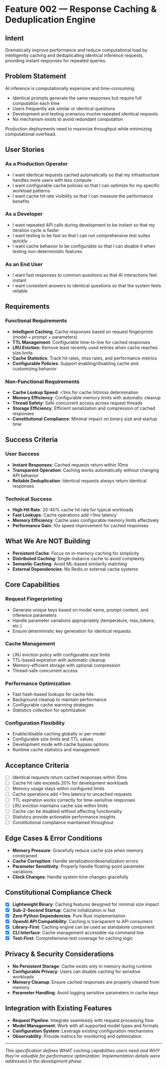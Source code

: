 # Feature 002 — Response Caching & Deduplication Engine

## Intent
Dramatically improve performance and reduce computational load by intelligently caching and deduplicating identical inference requests, providing instant responses for repeated queries.

## Problem Statement
AI inference is computationally expensive and time-consuming:
- Identical prompts generate the same responses but require full computation each time
- Users frequently ask similar or identical questions
- Development and testing scenarios involve repeated identical requests
- No mechanism exists to avoid redundant computation

Production deployments need to maximize throughput while minimizing computational overhead.

## User Stories

### As a Production Operator
- I want identical requests cached automatically so that my infrastructure handles more users with less compute
- I want configurable cache policies so that I can optimize for my specific workload patterns
- I want cache hit rate visibility so that I can measure the performance benefits

### As a Developer
- I want repeated API calls during development to be instant so that my iteration cycle is faster
- I want testing to be fast so that I can run comprehensive test suites quickly
- I want cache behavior to be configurable so that I can disable it when testing non-deterministic features

### As an End User
- I want fast responses to common questions so that AI interactions feel instant
- I want consistent answers to identical questions so that the system feels reliable

## Requirements

### Functional Requirements
- **Intelligent Caching**: Cache responses based on request fingerprints (model + prompt + parameters)
- **TTL Management**: Configurable time-to-live for cached responses
- **LRU Eviction**: Remove least recently used entries when cache reaches size limits
- **Cache Statistics**: Track hit rates, miss rates, and performance metrics
- **Configurable Policies**: Support enabling/disabling cache and customizing behavior

### Non-Functional Requirements
- **Cache Lookup Speed**: <1ms for cache hit/miss determination
- **Memory Efficiency**: Configurable memory limits with automatic cleanup
- **Thread Safety**: Safe concurrent access across request threads
- **Storage Efficiency**: Efficient serialization and compression of cached responses
- **Constitutional Compliance**: Minimal impact on binary size and startup time

## Success Criteria

### User Success
- **Instant Responses**: Cached requests return within 10ms
- **Transparent Operation**: Caching works automatically without changing API behavior
- **Reliable Deduplication**: Identical requests always return identical responses

### Technical Success
- **High Hit Rate**: 20-40% cache hit rate for typical workloads
- **Fast Lookups**: Cache operations add <1ms latency
- **Memory Efficiency**: Cache uses configurable memory limits effectively
- **Performance Gain**: 10x speed improvement for cached responses

## What We Are NOT Building
- **Persistent Cache**: Focus on in-memory caching for simplicity
- **Distributed Caching**: Single-instance cache to avoid complexity
- **Semantic Caching**: Avoid ML-based similarity matching
- **External Dependencies**: No Redis or external cache systems

## Core Capabilities

### Request Fingerprinting
- Generate unique keys based on model name, prompt content, and inference parameters
- Handle parameter variations appropriately (temperature, max_tokens, etc.)
- Ensure deterministic key generation for identical requests

### Cache Management
- LRU eviction policy with configurable size limits
- TTL-based expiration with automatic cleanup
- Memory-efficient storage with optional compression
- Thread-safe concurrent access

### Performance Optimization
- Fast hash-based lookups for cache hits
- Background cleanup to maintain performance
- Configurable cache warming strategies
- Statistics collection for optimization

### Configuration Flexibility
- Enable/disable caching globally or per-model
- Configurable size limits and TTL values
- Development mode with cache bypass options
- Runtime cache statistics and management

## Acceptance Criteria
- [ ] Identical requests return cached responses within 10ms
- [ ] Cache hit rate exceeds 20% for development workloads
- [ ] Memory usage stays within configured limits
- [ ] Cache operations add <1ms latency to uncached requests
- [ ] TTL expiration works correctly for time-sensitive responses
- [ ] LRU eviction maintains cache size within limits
- [ ] Cache can be disabled without affecting functionality
- [ ] Statistics provide actionable performance insights
- [ ] Constitutional compliance maintained throughout

## Edge Cases & Error Conditions
- **Memory Pressure**: Gracefully reduce cache size when memory constrained
- **Cache Corruption**: Handle serialization/deserialization errors
- **Parameter Sensitivity**: Properly handle floating-point parameter variations
- **Clock Changes**: Handle system time changes gracefully

## Constitutional Compliance Check
- [x] **Lightweight Binary**: Caching features designed for minimal size impact
- [x] **Sub-2-Second Startup**: Cache initialization is fast
- [x] **Zero Python Dependencies**: Pure Rust implementation
- [x] **OpenAI API Compatibility**: Caching is transparent to API consumers
- [x] **Library-First**: Caching engine can be used as standalone component
- [x] **CLI Interface**: Cache management accessible via command line
- [x] **Test-First**: Comprehensive test coverage for caching logic

## Privacy & Security Considerations
- **No Persistent Storage**: Cache exists only in memory during runtime
- **Configurable Privacy**: Users can disable caching for sensitive workloads
- **Memory Cleanup**: Ensure cached responses are properly cleaned from memory
- **Parameter Handling**: Avoid logging sensitive parameters in cache keys

## Integration with Existing Features
- **Request Pipeline**: Integrate seamlessly with request processing flow
- **Model Management**: Work with all supported model types and formats
- **Configuration System**: Leverage existing configuration mechanisms
- **Observability**: Provide metrics for monitoring and optimization

---

*This specification defines WHAT caching capabilities users need and WHY they're valuable for performance optimization. Implementation details were addressed in the development phase.*